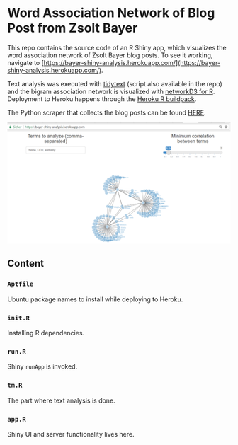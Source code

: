 # Word Association Network of Blog Post from Zsolt Bayer
This repo contains the source code of an R Shiny app, which visualizes the word association network of Zsolt Bayer blog posts. To see it working, navigate to [https://bayer-shiny-analysis.herokuapp.com/](https://bayer-shiny-analysis.herokuapp.com/).

Text analysis was executed with [tidytext](https://github.com/juliasilge/tidytext) (script also available in the repo) and the bigram association network is visualized with [networkD3 for R](https://github.com/christophergandrud/networkD3). Deployment to Heroku happens through the [Heroku R buildpack](https://github.com/virtualstaticvoid/heroku-buildpack-r/tree/heroku-16).

The Python scraper that collects the blog posts can be found [HERE](https://github.com/kubikb/bayer_blog_parser). 

![](img/screenshot.png)

## Content
### `Aptfile`
Ubuntu package names to install while deploying to Heroku.

### `init.R`
Installing R dependencies.

### `run.R`
Shiny `runApp` is invoked.

### `tm.R`
The part where text analysis is done.

### `app.R`
Shiny UI and server functionality lives here.